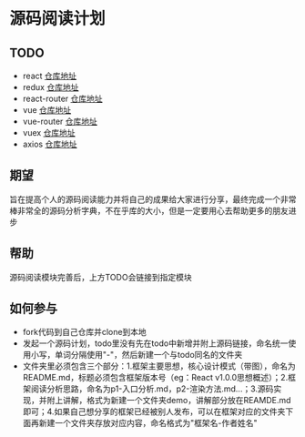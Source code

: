 # 源码阅读计划

## TODO
* react [仓库地址](https://github.com/facebook/react)
* redux [仓库地址](https://github.com/reduxjs/redux)
* react-router [仓库地址](https://github.com/ReactTraining/react-router)
* vue [仓库地址](https://github.com/vuejs/vue)
* vue-router [仓库地址](https://github.com/vuejs/vue-router)
* vuex [仓库地址](https://github.com/vuejs/vuex)
* axios [仓库地址](https://github.com/axios/axios)

## 期望
旨在提高个人的源码阅读能力并将自己的成果给大家进行分享，最终完成一个非常棒非常全的源码分析字典，不在乎库的大小，但是一定要用心去帮助更多的朋友进步

## 帮助
源码阅读模块完善后，上方TODO会链接到指定模块

## 如何参与
* fork代码到自己仓库并clone到本地
* 发起一个源码计划，todo里没有先在todo中新增并附上源码链接，命名统一使用小写，单词分隔使用"-"，然后新建一个与todo同名的文件夹
* 文件夹里必须包含三个部分：1.框架主要思想，核心设计模式（带图），命名为README.md，标题必须包含框架版本号（eg：React v1.0.0思想概述）；2.框架阅读分析思路，命名为p1-入口分析.md，p2-渲染方法.md...；3.源码实现，并附上讲解，格式为新建一个文件夹demo，讲解部分放在REAMDE.md即可；4.如果自己想分享的框架已经被别人发布，可以在框架对应的文件夹下面再新建一个文件夹存放对应内容，命名格式为"框架名-作者姓名"
